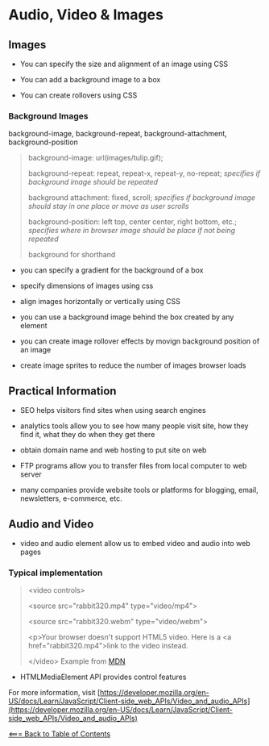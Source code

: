 # **Audio, Video & Images**

## Images

* You can specify the size and alignment of an image using CSS

* You can add a background image to a box

* You can create rollovers using CSS

### Background Images

background-image, background-repeat, background-attachment, background-position

> background-image: url(images/tulip.gif);
>
> background-repeat: repeat, repeat-x, repeat-y, no-repeat;
> *specifies if background image should be repeated*
>
> background attachment: fixed, scroll;
> *specifies if background image should stay in one place or move as user scrolls*
>
> background-position: left top, center center, right bottom, etc.;
> *specifies where in browser image should be place if not being repeated*
>
> background for shorthand

* you can specify a gradient for the background of a box

* specify dimensions of images using css

* align images horizontally or vertically using CSS

* you can use a background image behind the box created by any element

* you can create image rollover effects by movign background position of an image

* create image sprites to reduce the number of images browser loads

## Practical Information

* SEO helps visitors find sites when using search engines

* analytics tools allow you to see how many people visit site, how they find it, what they do when they get there

* obtain domain name and web hosting to put site on web

* FTP programs allow you to transfer files from local computer to web server

* many companies provide website tools or platforms for blogging, email, newsletters, e-commerce, etc.

## Audio and Video

* video and audio element allow us to embed video and audio into web pages

### Typical implementation

> \<video controls>
>
>   \<source src="rabbit320.mp4" type="video/mp4">
>
>   \<source src="rabbit320.webm" type="video/webm">
>
>   \<p>Your browser doesn't support HTML5 video. Here is a \<a href="rabbit320.mp4">link to the video</a> instead.</p>
>
> \</video>
Example from [MDN](https://developer.mozilla.org/en-US/docs/Learn/JavaScript/Client-side_web_APIs/Video_and_audio_APIs)

* HTMLMediaElement API provides control features

For more information, visit [https://developer.mozilla.org/en-US/docs/Learn/JavaScript/Client-side_web_APIs/Video_and_audio_APIs](https://developer.mozilla.org/en-US/docs/Learn/JavaScript/Client-side_web_APIs/Video_and_audio_APIs)

[<=== Back to Table of Contents](https://peterjstaker.github.io/reading-notes/)
